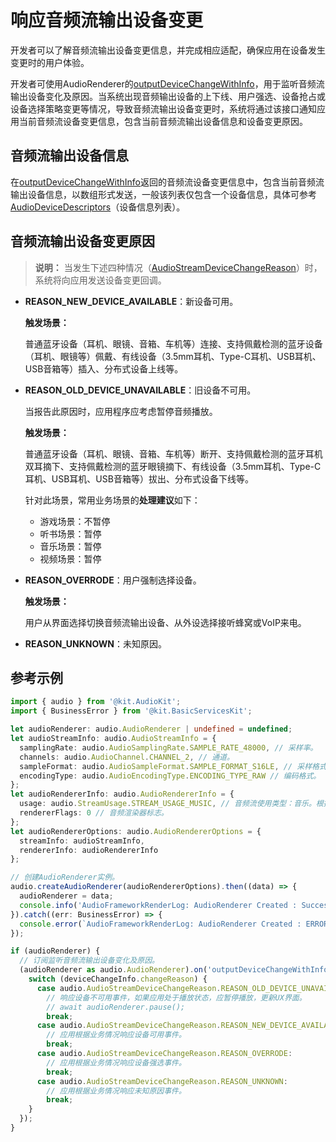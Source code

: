 # 响应音频流输出设备变更
<!--Kit: Audio Kit-->
<!--Subsystem: Multimedia-->
<!--Owner: @songshenke-->
<!--Designer: @caixuejiang; @hao-liangfei; @zhanganxiang-->
<!--Tester: @Filger-->
<!--Adviser: @zengyawen-->

开发者可以了解音频流输出设备变更信息，并完成相应适配，确保应用在设备发生变更时的用户体验。

开发者可使用AudioRenderer的[outputDeviceChangeWithInfo](../../reference/apis-audio-kit/arkts-apis-audio-AudioRenderer.md#onoutputdevicechangewithinfo11)，用于监听音频流输出设备变化及原因。当系统出现音频输出设备的上下线、用户强选、设备抢占或设备选择策略变更等情况，导致音频流输出设备变更时，系统将通过该接口通知应用当前音频流设备变更信息，包含当前音频流输出设备信息和设备变更原因。

## 音频流输出设备信息

在[outputDeviceChangeWithInfo](../../reference/apis-audio-kit/arkts-apis-audio-AudioRenderer.md#onoutputdevicechangewithinfo11)返回的音频流设备变更信息中，包含当前音频流输出设备信息，以数组形式发送，一般该列表仅包含一个设备信息，具体可参考[AudioDeviceDescriptors](../../reference/apis-audio-kit/arkts-apis-audio-t.md#audiodevicedescriptors)（设备信息列表）。

## 音频流输出设备变更原因

> **说明：**
当发生下述四种情况（[AudioStreamDeviceChangeReason](../../reference/apis-audio-kit/arkts-apis-audio-e.md#audiostreamdevicechangereason11)）时，系统将向应用发送设备变更回调。

- **REASON_NEW_DEVICE_AVAILABLE**：新设备可用。

  **触发场景：**

  普通蓝牙设备（耳机、眼镜、音箱、车机等）连接、支持佩戴检测的蓝牙设备（耳机、眼镜等）佩戴、有线设备（3.5mm耳机、Type-C耳机、USB耳机、USB音箱等）插入、分布式设备上线等。

- **REASON_OLD_DEVICE_UNAVAILABLE**：旧设备不可用。

  当报告此原因时，应用程序应考虑暂停音频播放。

  **触发场景：**

  普通蓝牙设备（耳机、眼镜、音箱、车机等）断开、支持佩戴检测的蓝牙耳机双耳摘下、支持佩戴检测的蓝牙眼镜摘下、有线设备（3.5mm耳机、Type-C耳机、USB耳机、USB音箱等）拔出、分布式设备下线等。

  针对此场景，常用业务场景的**处理建议**如下：

  - 游戏场景：不暂停
  - 听书场景：暂停
  - 音乐场景：暂停
  - 视频场景：暂停

- **REASON_OVERRODE**：用户强制选择设备。

  **触发场景：**

  用户从界面选择切换音频流输出设备、从外设选择接听蜂窝或VoIP来电。

- **REASON_UNKNOWN**：未知原因。

## 参考示例

  ```ts
  import { audio } from '@kit.AudioKit';
  import { BusinessError } from '@kit.BasicServicesKit';
  
  let audioRenderer: audio.AudioRenderer | undefined = undefined;
  let audioStreamInfo: audio.AudioStreamInfo = {
    samplingRate: audio.AudioSamplingRate.SAMPLE_RATE_48000, // 采样率。
    channels: audio.AudioChannel.CHANNEL_2, // 通道。
    sampleFormat: audio.AudioSampleFormat.SAMPLE_FORMAT_S16LE, // 采样格式。
    encodingType: audio.AudioEncodingType.ENCODING_TYPE_RAW // 编码格式。
  };
  let audioRendererInfo: audio.AudioRendererInfo = {
    usage: audio.StreamUsage.STREAM_USAGE_MUSIC, // 音频流使用类型：音乐。根据业务场景配置，参考StreamUsage。
    rendererFlags: 0 // 音频渲染器标志。
  };
  let audioRendererOptions: audio.AudioRendererOptions = {
    streamInfo: audioStreamInfo,
    rendererInfo: audioRendererInfo
  };
  
  // 创建AudioRenderer实例。
  audio.createAudioRenderer(audioRendererOptions).then((data) => {
    audioRenderer = data;
    console.info('AudioFrameworkRenderLog: AudioRenderer Created : Success : Stream Type: SUCCESS');
  }).catch((err: BusinessError) => {
    console.error(`AudioFrameworkRenderLog: AudioRenderer Created : ERROR : ${err}`);
  });
  
  if (audioRenderer) {
    // 订阅监听音频流输出设备变化及原因。
    (audioRenderer as audio.AudioRenderer).on('outputDeviceChangeWithInfo', async (deviceChangeInfo: audio.AudioStreamDeviceChangeInfo) => {
      switch (deviceChangeInfo.changeReason) {
        case audio.AudioStreamDeviceChangeReason.REASON_OLD_DEVICE_UNAVAILABLE:
          // 响应设备不可用事件，如果应用处于播放状态，应暂停播放，更新UX界面。
          // await audioRenderer.pause();
          break;
        case audio.AudioStreamDeviceChangeReason.REASON_NEW_DEVICE_AVAILABLE:
          // 应用根据业务情况响应设备可用事件。
          break;
        case audio.AudioStreamDeviceChangeReason.REASON_OVERRODE:
          // 应用根据业务情况响应设备强选事件。
          break;
        case audio.AudioStreamDeviceChangeReason.REASON_UNKNOWN:
          // 应用根据业务情况响应未知原因事件。
          break;
      }
    });
  }
  ```